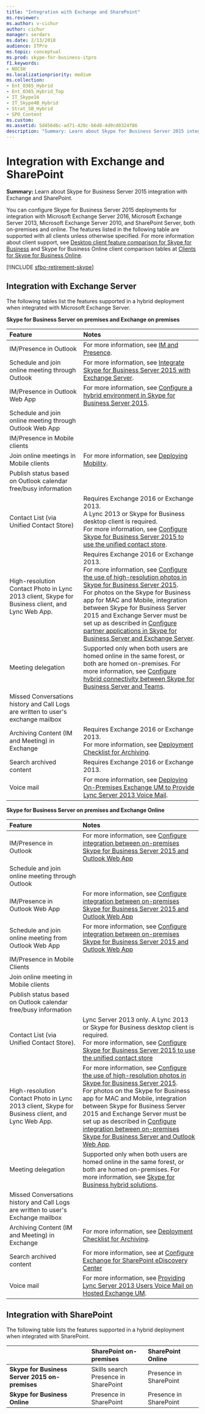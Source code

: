 ```yaml
---
title: "Integration with Exchange and SharePoint"
ms.reviewer: 
ms.author: v-cichur
author: cichur
manager: serdars
ms.date: 2/13/2018
audience: ITPro
ms.topic: conceptual
ms.prod: skype-for-business-itpro
f1.keywords:
- NOCSH
ms.localizationpriority: medium
ms.collection:
- Ent_O365_Hybrid
- Ent_O365_Hybrid_Top
- IT_Skype16
- IT_Skype4B_Hybrid
- Strat_SB_Hybrid
- SPO_Content
ms.custom:
ms.assetid: 5d456d6c-ad71-420c-b6d8-4d9cd0324f86
description: "Summary: Learn about Skype for Business Server 2015 integration with Exchange and SharePoint."
---
```


# Integration with Exchange and SharePoint

**Summary:** Learn about Skype for Business Server 2015 integration with Exchange and SharePoint.

You can configure Skype for Business Server 2015 deployments for integration with Microsoft Exchange Server 2016, Microsoft Exchange Server 2013, Microsoft Exchange Server 2010, and SharePoint Server, both on-premises and online. The features listed in the following table are supported with all clients unless otherwise specified. For more information about client support, see [Desktop client feature comparison for Skype for Business](../plan-your-deployment/clients-and-devices/desktop-feature-comparison.md) and Skype for Business Online client comparison tables at [Clients for Skype for Business Online](/office365/servicedescriptions/skype-for-business-online-service-description/skype-for-business-online-features).

[!INCLUDE [sfbo-retirement-skype](../../Hub/includes/sfbo-retirement.md)]

## Integration with Exchange Server

The following tables list the features supported in a hybrid deployment when integrated with Microsoft Exchange Server.

 **Skype for Business Server on premises and Exchange on premises**


|**Feature**|**Notes**|
|:-----|:-----|
|IM/Presence in Outlook  <br/> |For more information, see [IM and Presence](/previous-versions/office/lync-server-2013/lync-server-2013-im-and-presence).  <br/> |
|Schedule and join online meeting through Outlook  <br/> |For more information, see [Integrate Skype for Business Server 2015 with Exchange Server](../deploy/integrate-with-exchange-server/integrate-with-exchange-server.md).  <br/> |
|IM/Presence in Outlook Web App  <br/> |For more information, see [Configure a hybrid environment in Skype for Business Server 2015](../manage/authentication/configure-a-hybrid-environment.md).  <br/> |
|Schedule and join online meeting through Outlook Web App  <br/> ||
|IM/Presence in Mobile clients  <br/> ||
|Join online meetings in Mobile clients  <br/> |For more information, see [Deploying Mobility](/previous-versions/office/lync-server-2013/lync-server-2013-deploying-mobility).  <br/> |
|Publish status based on Outlook calendar free/busy information  <br/> ||
|Contact List (via Unified Contact Store)  <br/> |Requires Exchange 2016 or Exchange 2013.  <br/> A Lync 2013 or Skype for Business desktop client is required.  <br/>  For more information, see [Configure Skype for Business Server 2015 to use the unified contact store](../deploy/integrate-with-exchange-server/use-the-unified-contact-store.md).  <br/> |
|High-resolution Contact Photo in Lync 2013 client, Skype for Business client, and Lync Web App.  <br/> |Requires Exchange 2016 or Exchange 2013.  <br/> For more information, see [Configure the use of high-resolution photos in Skype for Business Server 2015](../deploy/integrate-with-exchange-server/high-resolution-photos.md).  <br/> For photos on the Skype for Business app for MAC and Mobile, integration between Skype for Business Server 2015 and Exchange Server must be set up as described in [Configure partner applications in Skype for Business Server and Exchange Server](../deploy/integrate-with-exchange-server/configure-partner-applications.md). <br/> |
|Meeting delegation  <br/> |Supported only when both users are homed online in the same forest, or both are homed on-premises. For more information, see [Configure hybrid connectivity between Skype for Business Server and Teams](../../SfbHybrid/hybrid/configure-hybrid-connectivity.md). <br/> |
|Missed Conversations history and Call Logs are written to user's exchange mailbox  <br/> ||
|Archiving Content (IM and Meeting) in Exchange  <br/> |Requires Exchange 2016 or Exchange 2013.  <br/> For more information, see [Deployment Checklist for Archiving](/previous-versions/office/lync-server-2013/lync-server-2013-deployment-checklist-for-archiving).  <br/> |
|Search archived content  <br/> |Requires Exchange 2016 or Exchange 2013.  <br/> |
|Voice mail  <br/> |For more information, see [Deploying On-Premises Exchange UM to Provide Lync Server 2013 Voice Mail](/previous-versions/office/lync-server-2013/lync-server-2013-deploying-on-premises-exchange-um-to-provide-lync-server-2013-voice-mail).  <br/> |

 **Skype for Business Server on premises and Exchange Online**


|**Feature**|**Notes**|
|:-----|:-----|
|IM/Presence in Outlook  <br/> |For more information, see [Configure integration between on-premises Skype for Business Server 2015 and Outlook Web App](../deploy/integrate-with-exchange-server/outlook-web-app.md) <br/> |
|Schedule and join online meeting through Outlook  <br/> ||
|IM/Presence in Outlook Web App  <br/> |For more information, see [Configure integration between on-premises Skype for Business Server 2015 and Outlook Web App](../deploy/integrate-with-exchange-server/outlook-web-app.md) <br/> |
|Schedule and join online meeting from Outlook Web App  <br/> |For more information, see [Configure integration between on-premises Skype for Business Server 2015 and Outlook Web App](../deploy/integrate-with-exchange-server/outlook-web-app.md) <br/> |
|IM/Presence in Mobile Clients  <br/> ||
|Join online meeting in Mobile clients  <br/> ||
|Publish status based on Outlook calendar free/busy information  <br/> ||
|Contact List (via Unified Contact Store).  <br/> |Lync Server 2013 only. A Lync 2013 or Skype for Business desktop client is required.  <br/> For more information, see [Configure Skype for Business Server 2015 to use the unified contact store](../deploy/integrate-with-exchange-server/use-the-unified-contact-store.md) <br/> |
|High-resolution Contact Photo in Lync 2013 client, Skype for Business client, and Lync Web App.  <br/> |For more information, see [Configure the use of high-resolution photos in Skype for Business Server 2015](../deploy/integrate-with-exchange-server/high-resolution-photos.md).  <br/> For photos on the Skype for Business app for MAC and Mobile, integration between Skype for Business Server 2015 and Exchange Server must be set up as described in [Configure integration between on-premises Skype for Business Server and Outlook Web App](../deploy/integrate-with-exchange-server/outlook-web-app.md). <br/> |
|Meeting delegation  <br/> |Supported only when both users are homed online in the same forest, or both are homed on-premises. For more information, see [Skype for Business hybrid solutions](/skypeforbusiness/skype-for-business-hybrid-solutions/skype-for-business-hybrid-solutions). <br/> |
|Missed Conversations history and Call Logs are written to user's Exchange mailbox  <br/> ||
|Archiving Content (IM and Meeting) in Exchange  <br/> |For more information, see [Deployment Checklist for Archiving](/previous-versions/office/lync-server-2013/lync-server-2013-deployment-checklist-for-archiving).  <br/> |
|Search archived content  <br/> |For more information, see at [Configure Exchange for SharePoint eDiscovery Center](/exchange/configure-exchange-for-sharepoint-ediscovery-center-exchange-2013-help) <br/> |
|Voice mail  <br/> |For more information, see [Providing Lync Server 2013 Users Voice Mail on Hosted Exchange UM](/previous-versions/office/lync-server-2013/lync-server-2013-providing-lync-server-users-voice-mail-on-hosted-exchange-um).  <br/> |


## Integration with SharePoint

The following table lists the features supported in a hybrid deployment when integrated with SharePoint.

||**SharePoint on-premises**|**SharePoint Online**|
|:-----|:-----|:-----|
|**Skype for Business Server 2015 on-premises** <br/> | Skills search <br/>  Presence in SharePoint <br/> | Presence in SharePoint <br/> |
|**Skype for Business Online** <br/> | Presence in SharePoint <br/> | Presence in SharePoint <br/> |
